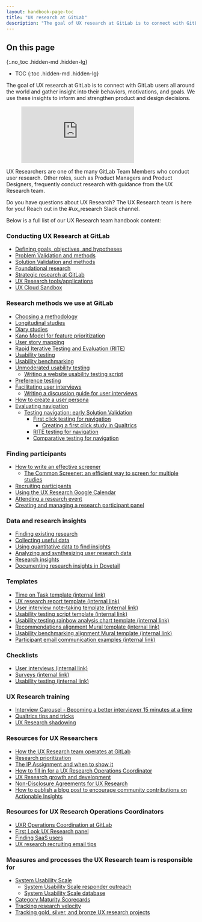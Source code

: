 ```yaml
---
layout: handbook-page-toc
title: "UX research at GitLab"
description: "The goal of UX research at GitLab is to connect with GitLab users all around the world and gather insight into their behaviors, motivations, and goals."
---
```


## On this page
{:.no_toc .hidden-md .hidden-lg}

- TOC
{:toc .hidden-md .hidden-lg}

The goal of UX research at GitLab is to connect with GitLab users all around the world and gather insight into their behaviors, motivations, and goals. We use these insights to inform and strengthen product and design decisions.

<!-- blank line -->
<figure class="video_container">
  <iframe src="https://www.youtube.com/embed/EQ750KX_6nU" frameborder="0" allowfullscreen="true"> </iframe>
</figure>
<!-- blank line -->

UX Researchers are one of the many GitLab Team Members who conduct user research. Other roles, such as Product Managers and Product Designers, frequently conduct research with guidance from the UX Research team.

Do you have questions about UX Research? The UX Research team is here for you! Reach out in the #ux_research Slack channel.

Below is a full list of our UX Research team handbook content:

### Conducting UX Research at GitLab

- [Defining goals, objectives, and hypotheses](/handbook/engineering/ux/ux-research-training/defining-goals-objectives-and-hypotheses/)
- [Problem Validation and methods](/handbook/engineering/ux/ux-research-training/problem-validation-and-methods/)
- [Solution Validation and methods](/handbook/engineering/ux/ux-research-training/solution-validation-and-methods/)
- [Foundational research](/handbook/engineering/ux/ux-research-training/foundational-research/)
- [Strategic research at GitLab](/handbook/engineering/ux/ux-research-training/strategic-research-at-gitlab/)
- [UX Research tools/applications](/handbook/engineering/ux/ux-research-training/research-tools/)
- [UX Cloud Sandbox](/handbook/engineering/ux/ux-research-training/ux-cloud-sandbox/)

### Research methods we use at GitLab

- [Choosing a methodology](/handbook/engineering/ux/ux-research-training/choosing-a-research-methodology/)
- [Longitudinal studies](/handbook/engineering/ux/ux-research-training/longitudinal-studies/)
- [Diary studies](/handbook/engineering/ux/ux-research-training/diary-studies/)
- [Kano Model for feature prioritization](/handbook/engineering/ux/ux-research-training/kano-model/)
- [User story mapping](/handbook/engineering/ux/ux-research-training/user-story-mapping/)
- [Rapid Iterative Testing and Evaluation (RITE)](/handbook/engineering/ux/ux-research-training/rite/)
- [Usability testing](/handbook/engineering/ux/ux-research-training/usability-testing/)
- [Usability benchmarking](/handbook/engineering/ux/ux-research-training/usability-benchmarking/)
- [Unmoderated usability testing](/handbook/engineering/ux/ux-research-training/unmoderated-testing/)
     - [Writing a website usability testing script](/handbook/engineering/ux/ux-research-training/writing-usability-testing-script/)
- [Preference testing](/handbook/engineering/ux/ux-research-training/preference-testing/)
- [Facilitating user interviews](/handbook/engineering/ux/ux-research-training/facilitating-user-interviews/)
     - [Writing a discussion guide for user interviews](/handbook/engineering/ux/ux-research-training/discussion-guide-user-interviews/)
- [How to create a user persona](/handbook/engineering/ux/persona-creation/)
- [Evaluating navigation](/handbook/engineering/ux/ux-research-training/evaluating-navigation/)
     - [Testing navigation: early Solution Validation](/handbook/engineering/ux/ux-research-training/early-solution-validation-process-for-navigation/)
         - [First click testing for navigation](/handbook/engineering/ux/ux-research-training/first-click-testing/)
              - [Creating a first click study in Qualtrics](/handbook/engineering/ux/ux-research-training/creating-first-click-study-qualtrics/)
         - [RITE testing for navigation](/handbook/engineering/ux/ux-research-training/using-rite-to-test-navigation/)
         - [Comparative testing for navigation](/handbook/engineering/ux/ux-research-training/comparative-testing-for-navigation/)

### Finding participants

- [How to write an effective screener](/handbook/engineering/ux/ux-research-training/write-effective-screener/)
     - [The Common Screener: an efficient way to screen for multiple studies](/handbook/engineering/ux/ux-research-training/recruiting-participants/common-screener/)
- [Recruiting participants](/handbook/engineering/ux/ux-research-training/recruiting-participants/)
- [Using the UX Research Google Calendar](/handbook/engineering/ux/ux-research-training/ux-research-google-calendar/)
- [Attending a research event](/handbook/engineering/ux/ux-research-training/attending-a-research-event/)
- [Creating and managing a research participant panel](/handbook/engineering/ux/ux-research-training/research-panel-management/)


### Data and research insights

- [Finding existing research](/handbook/engineering/ux/ux-research-training/finding-existing-research/)
- [Collecting useful data](/handbook/engineering/ux/ux-research-training/collecting-useful-data/)
- [Using quantitative data to find insights](/handbook/engineering/ux/ux-research-training/quantitative-data/)
- [Analyzing and synthesizing user research data](/handbook/engineering/ux/ux-research-training/analyzing-research-data/)
- [Research insights](/handbook/engineering/ux/ux-research-training/research-insights/)
- [Documenting research insights in Dovetail](/handbook/engineering/ux/dovetail/)

### Templates

- [Time on Task template (internal link)](https://docs.google.com/spreadsheets/d/1rvhUcNlSzs6STv3EGWDddohxOo3F99ZRHN9W7wjBzIo/edit?usp=sharing) 
- [UX research report template (internal link)](https://docs.google.com/presentation/d/1E8eZpf0T3p6Wf-aEmLjIOFZ_6jdvxc4eySwQ6FnHCZs/copy)
- [User interview note-taking template (internal link)](https://docs.google.com/spreadsheets/d/1_zFp_WXg9jM84dBqv4ARPFTtwPlJGxAi_IVDeED8VFY/copy)
- [Usability testing script template (internal link)](https://docs.google.com/document/d/15tvKXmFUxOT7fo550efuFLQ_ZSDZ2fyuVX_XTQSDBJk/copy)
- [Usability testing rainbow analysis chart template (internal link)](https://docs.google.com/spreadsheets/d/1_bGO9uUxWL5dKe5r1vxTo4J4QAEHfp6mu7VIQDsTu_E/copy)
- [Recommendations alignment Mural template (internal link)](https://app.mural.co/template/a5b1cf65-483d-4014-8681-373e1a6c9ee7/c2c2b37a-baf6-4b5f-9e97-87f132d07e19)
- [Usability benchmarking alignment Mural template (internal link)](https://app.mural.co/template/6c725b01-a3be-422e-8cec-d8823e9aaa73/a9f6620d-47cb-43d1-b2a9-c980c2d51308)
- [Participant email communication examples (internal link)](https://docs.google.com/document/d/1vEthOeiZl-yly-afd6eZrh5DIXL-DzH79BZBOKxzqlM/edit?usp=sharing)

### Checklists

- [User interviews (internal link)](https://docs.google.com/document/d/1Sg0-4U5W_iop-W1TWDZiECkGkhRkscLgsC-jFUhytBM/copy)
- [Surveys (internal link)](https://docs.google.com/document/d/1Rj8LZuj-ATDKFt19F0dKy6J6-FokChMgCyr7OvfqZ_k/copy)
- [Usability testing (internal link)](https://docs.google.com/document/d/14UWLmbZwVwHkTf1Ncza90WFWk4zLN05fglnNAP4oL9w/copy)

### UX Research training

- [Interview Carousel - Becoming a better interviewer 15 minutes at a time](/handbook/engineering/ux/ux-research-training/interview-carousel/)
- [Qualtrics tips and tricks](/handbook/engineering/ux/qualtrics/)
- [UX Research shadowing](/handbook/engineering/ux/ux-research-training/research-shadowing/)

### Resources for UX Researchers

- [How the UX Research team operates at GitLab](/handbook/engineering/ux/ux-research-training/how-uxr-team-operates/)
- [Research prioritization](/handbook/engineering/ux/ux-research-training/research-prioritization/)
- [The IP Assignment and when to show it](/handbook/engineering/ux/ux-research-coordination/IP-Assignment/)
- [How to fill in for a UX Research Operations Coordinator](/handbook/engineering/ux/ux-research-coordination/research-coordinator-fill-in/)
- [UX Research growth and development](/handbook/engineering/ux/ux-research-training/ux-research-growth-and-development/)
- [Non-Disclosure Agreements for UX Research](/handbook/engineering/ux/ux-research-coordination/NDAs/)
- [How to publish a blog post to encourage community contributions on Actionable Insights](/handbook/engineering/ux/ux-research-training/community-contributions-for-actionable-insights/)

### Resources for UX Research Operations Coordinators

- [UXR Operations Coordination at GitLab](/handbook/engineering/ux/ux-research-coordination/)
- [First Look UX Research panel](/handbook/engineering/ux/ux-research-coordination/first-look-ux-research-panel/)
- [Finding SaaS users](/handbook/engineering/ux/ux-research-training/finding-saas-users/)
- [UX research recruiting email tips](/handbook/engineering/ux/ux-research-training/recruiting-participants/recruiting-email-tips/)

### Measures and processes the UX Research team is responsible for

- [System Usability Scale](/handbook/engineering/ux/performance-indicators/system-usability-scale/)
     - [System Usability Scale responder outreach](/handbook/engineering/ux/performance-indicators/system-usability-scale/sus-outreach.html)
     - [System Usability Scale database](/handbook/engineering/ux/sus-database/)
- [Category Maturity Scorecards](/handbook/engineering/ux/category-maturity-scorecards/)
- [Tracking research velocity](/handbook/engineering/ux/ux-research-training/tracking-research-velocity/) 
- [Tracking gold, silver, and bronze UX research projects](/handbook/engineering/ux/ux-research-training/tracking-research-projects/) 

